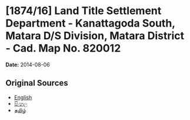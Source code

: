 # [1874/16] Land Title Settlement Department - Kanattagoda South, Matara D/S Division, Matara District - Cad. Map No. 820012

**Date:** 2014-08-06

## Original Sources

- [English](https://documents.gov.lk/view/extra-gazettes/2014/8/1874-16_E.pdf)
- [සිංහල](https://documents.gov.lk/view/extra-gazettes/2014/8/1874-16_S.pdf)
- [தமிழ்](https://documents.gov.lk/view/extra-gazettes/2014/8/1874-16_T.pdf)
